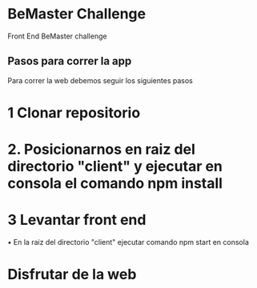 # BeMaster Challenge
Front End BeMaster challenge

## Pasos para correr la app
Para correr la web debemos seguir los siguientes pasos

# 1 Clonar repositorio
# 2. Posicionarnos en raiz del directorio "client" y ejecutar en consola el comando npm install
# 3 Levantar front end
• En la raiz del directorio "client" ejecutar comando npm start en consola

# Disfrutar de la web
